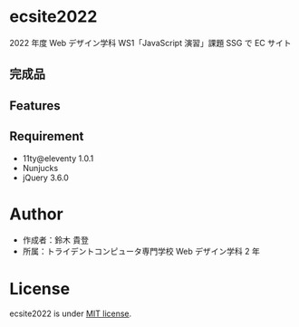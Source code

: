 # ecsite2022

<!-- 初期データは削除します。 -->

2022 年度 Web デザイン学科 WS1「JavaScript 演習」課題 SSG で EC サイト

## 完成品

<!-- 完成後、ここにURLを貼ってください。-->

## Features

<!-- セールスポイントや差別化などを説明する。-->

## Requirement

- 11ty@eleventy 1.0.1
- Nunjucks
- jQuery 3.6.0

# Author

- 作成者：鈴木 貴登
- 所属：トライデントコンピュータ専門学校 Web デザイン学科 2 年

# License

ecsite2022 is under [MIT license](https://en.wikipedia.org/wiki/MIT_License).
